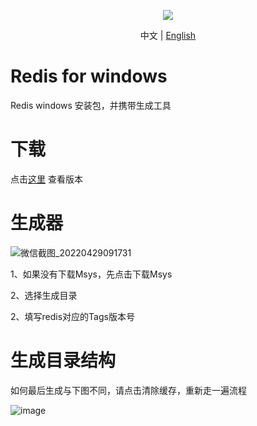 <p align="center"><img align="center" src="https://github.com/CacoCode/LBON/blob/master/logo.png"></p>


<p align="center"> 
    中文 |
    <a href="README.en.md">English</a>
</p>

# Redis for windows
Redis windows 安装包，并携带生成工具

# 下载

点击[这里](https://github.com/CacoCode/RedisForWindows/releases) 查看版本

# 生成器

![微信截图_20220429091731](https://user-images.githubusercontent.com/97924970/165871494-6539398b-1007-4cb6-a16c-393882d8f516.png)

1、如果没有下载Msys，先点击下载Msys 

2、选择生成目录

2、填写redis对应的Tags版本号

# 生成目录结构

如何最后生成与下图不同，请点击清除缓存，重新走一遍流程

![image](https://user-images.githubusercontent.com/97924970/165873849-26735e1a-31d0-4af0-addd-291202381746.png)
